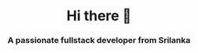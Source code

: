 <h1 align="center">Hi there 👋</h1>




<h3 align="center">A passionate fullstack developer from Srilanka</h3>






